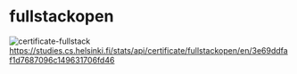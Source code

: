 # fullstackopen
![certificate-fullstack](https://user-images.githubusercontent.com/48374829/178470722-e52f1989-c122-4ca2-97d1-742a32760852.png)
https://studies.cs.helsinki.fi/stats/api/certificate/fullstackopen/en/3e69ddfaf1d7687096c149631706fd46
